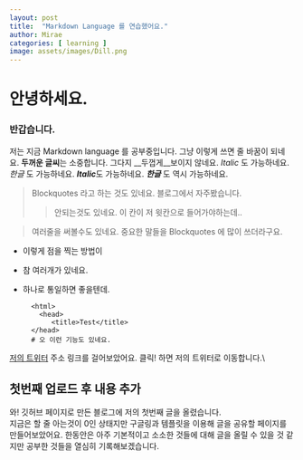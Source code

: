 ```yaml
---
layout: post
title:  "Markdown Language 를 연습했어요."
author: Mirae
categories: [ learning ]
image: assets/images/Dill.png
---
```


# 안녕하세요.
### 반갑습니다.

저는 지금 Markdown language 를 공부중입니다.
그냥 이렇게 쓰면 줄 바꿈이 되네요.
**두꺼운 글씨**는 소중합니다. 그다지 __두껍게__보이지 않네요.
*Italic* 도 가능하네요. *한글* 도 가능하네요.
***Italic***도 가능하네요. ***한글*** 도 역시 가능하네요.

>Blockquotes 라고 하는 것도 있네요. 블로그에서 자주봤습니다.
>>안되는것도 있네요. 이 칸이 저 윗칸으로 들어가야하는데..


>여러줄을
>써볼수도 있네요.
>중요한 말들을 Blockquotes 에 많이 쓰더라구요.

* 이렇게 점을 찍는 방법이
* 참 여러개가 있네요.
* 하나로 통일하면 좋을텐데.


        <html>
          <head>
             <title>Test</title>
        </head>
        # 오 이런 기능도 있네요.


[저의 트위터](https://twitter.com/Lookingfortheb4) 주소 링크를 걸어보았어요. 클릭! 하면 저의 트위터로 이동합니다.\




## 첫번째 업로드 후 내용 추가
와! 깃허브 페이지로 만든 블로그에 저의 첫번째 글을 올렸습니다.\
지금은 할 줄 아는것이 0인 상태지만 구글링과 템플릿을 이용해 글을 공유할 페이지를 만들어보았어요.
한동안은 아주 기본적이고 소소한 것들에 대해 글을 올릴 수 있을 것 같지만 공부한 것들을 열심히 기록해보겠습니다.
